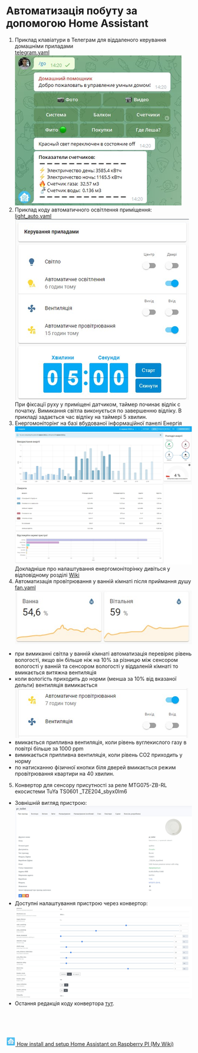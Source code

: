 # Автоматизація побуту за допомогою Home Assistant
1. Приклад клавіатури в Телеграм для віддаленого керування домашніми приладами  
[telegram.yaml](/packages/telegram.yaml)  
![telega](/img/telega.jpg)  
2. Приклад коду автоматичного освітлення приміщення:     
[light_auto.yaml](/packages/light_auto.yaml)  
![light](/img/Auto_light.jpg)  
При фіксації руху у приміщені датчиком, таймер починає відлік с початку. Вимикання світла виконується по завершенню відліку. В прикладі задається час відліку на таймері 5 хвилин.  
3. Енергомоніторінг на базі вбудованої інформаційної панелі Енергія  
![energy](/img/um_energy.jpg)  
Докладніше про налаштування енергомоніторінку дивіться у відповідному розділі [Wiki](https://github.com/vit-um/hass/wiki/6.-Configure-Home-Assistant-Energy-Dashboard)  
4. Автоматизація провітрювання у ванній кімнаті після приймання душу  
[fan.yaml](/packages/fan.yaml)  
![fan](/img/bath_fan.jpg)  
- при вимиканні світла у ванній кімнаті автоматизація перевіряє рівень вологості, якщо він більше ніж на 10% за різницю між сенсором вологості у ванній та сенсором вологості у віддаленій кімнаті то вмикається витяжна вентиляція
- коли вологість приходить до норми (менша за 10% від вказаної дельти) вентиляція вимикається
![fan](/img/auto_fan.jpg)  
- вмикається припливна вентиляція, коли рівень вуглекислого газу в повітрі більше за 1000 ppm
- вимикається припливна вентиляція, коли рівень СО2 приходить у норму
- по натисканню фізичної кнопки біля дверей вмикається режим провітрювання квартири на 40 хвилин.
5. Конвертор для сенсору присутності за реле MTG075-ZB-RL екосистеми TuYa TS0601 _TZE204_sbyx0lm6
- Зовнішній вигляд пристрою:  
![fan](/img/h_pr_sensor.jpg)
- Доступні налаштування пристрою через конвертор:   
![fan](/img/h_ps_sensor_exp.jpg)  
- Остання редакція коду конвертора [тут](/zigbee2mqtt/tuya_h_pr.js).


<p align="left">
</br></br></br></br>
<a  href="https://github.com/vit-um/hass/wiki" target="_blank" rel="next">
<img src="https://github.com/vit-um/vit-um/blob/main/120_Home_Assistant_Logo.png"  width="25" height="25" alt="Home Assistant"> How install and setup Home Assistant on Raspberry PI (My Wiki) </a>
</p>
